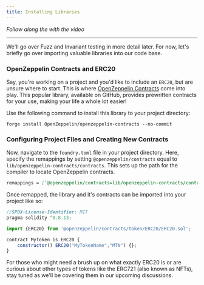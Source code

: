 ```yaml
---
title: Installing Libraries
---
```


_Follow along the with the video_

---

We'll go over Fuzz and Invariant testing in more detail later. For now, let's briefly go over importing valuable libraries into our code base.

### OpenZeppelin Contracts and ERC20

Say, you're working on a project and you'd like to include an `ERC20`, but are unsure where to start. This is where [OpenZeppelin Contracts](https://github.com/OpenZeppelin/openzeppelin-contracts) come into play. This popular library, available on GitHub, provides prewritten contracts for your use, making your life a whole lot easier!

Use the following command to install this library to your project directory:

```shell
forge install OpenZeppelin/openzeppelin-contracts --no-commit
```

### Configuring Project Files and Creating New Contracts

Now, navigate to the `foundry.toml` file in your project directory. Here, specify the remappings by setting `@openzeppelin/contracts` equal to `lib/openzeppelin-contracts/contracts`. This sets up the path for the compiler to locate OpenZeppelin contracts.

```markdown
remappings = ['@openzeppelin/contracts=lib/openzeppelin-contracts/contracts']
```

Once remapped, the library and it's contracts can be imported into your project like so:

```js
//SPDX-License-Identifier: MIT
pragma solidity ^0.8.13;

import {ERC20} from '@openzeppelin/contracts/token/ERC20/ERC20.sol';

contract MyToken is ERC20 {
    constructor() ERC20("MyTokenName","MTN") {};
}
```

For those who might need a brush up on what exactly ERC20 is or are curious about other types of tokens like the ERC721 (also known as NFTs), stay tuned as we'll be covering them in our upcoming discussions.
